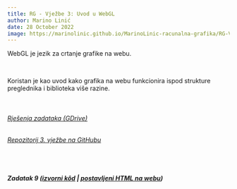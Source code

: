 ```yaml
---
title: RG - Vježbe 3: Uvod u WebGL
author: Marino Linić
date: 28 October 2022
image: https://marinolinic.github.io/MarinoLinic-racunalna-grafika/RG-Vje%C5%BEbe-3_WebGL/Screenshot_1343.png
---
```


WebGL je jezik za crtanje grafike na webu.

<br>

Koristan je kao uvod kako grafika na webu funkcionira ispod strukture preglednika i biblioteka više razine.

<br>

###### [Rješenja zadataka (GDrive)](https://drive.google.com/drive/folders/1CbabMFUFANfNeUBOuH-Jf6XRoJTNIYZS?usp=share_link)

###### [Repozitorij 3. vježbe na GitHubu](https://github.com/MarinoLinic/MarinoLinic-racunalna-grafika/tree/main/RG-Vje%C5%BEbe-3_WebGL)

<br>

##### Zadatak 9 ([izvorni kôd](https://github.com/MarinoLinic/MarinoLinic-racunalna-grafika/blob/main/RG-Vje%C5%BEbe-3_WebGL) | [postavljeni HTML na webu](https://marinolinic.github.io/MarinoLinic-racunalna-grafika/RG-Vje%C5%BEbe-3_WebGL/task3.html))